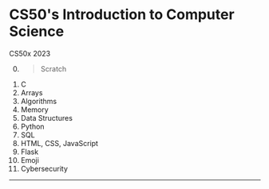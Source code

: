 # CS50's Introduction to Computer Science
CS50x 2023

0. >Scratch
1. C
1. Arrays
1. Algorithms
1. Memory
1. Data Structures
1. Python
1. SQL
1. HTML, CSS, JavaScript
1. Flask
1. Emoji
1. Cybersecurity


---

